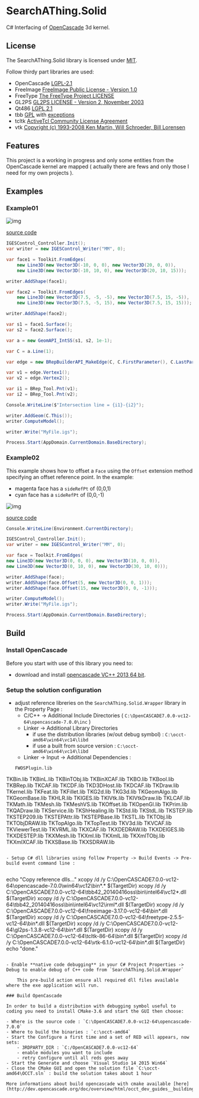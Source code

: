 # SearchAThing.Solid

C# Interfacing of [OpenCascade](http://www.opencascade.com/) 3d kernel.

## License

The SearchAThing.Solid library is licensed under [MIT](LICENSE.md).

Follow thirdy part libraries are used:

- OpenCascade [LGPL-2.1](LICENSE.Thirdy/OpenCascade)
- FreeImage [FreeImage Public License - Version 1.0](LICENSE.Thirdy/FreeImage/license-fi.txt)
- FreeType [The FreeType Project LICENSE](LICENSE.Thirdy/Freetype/FTL.TXT)
- GL2PS [GL2PS LICENSE - Version 2, November 2003](LICENSE.Thirdy/gl2ps/COPYING.GL2PS.txt)
- Qt486 [LGPL 2.1](LICENSE.Thirdy/Qt486/LICENSE.LGPL.txt)
- tbb [GPL](LICENSE.Thirdy/tbb/COPYING.txt) with [exceptions](https://www.threadingbuildingblocks.org/licensing)
- tcltk [ActiveTcl Community License Agreement](LICENSE.Thirdy/tcltk/license-at8.6-thread.terms.txt)
- vtk [Copyright (c) 1993-2008 Ken Martin, Will Schroeder, Bill Lorensen](LICENSE.Thirdy/vtk/Copyright.txt)

## Features

This project is a working in progress and only some entities from the OpenCascade kernel are mapped ( actually there are fews and only those I need for my own projects ).

## Examples

### Example01

![img](doc/images/warped_faces_intersection.PNG)

[source code](src/SearchAThing.Solid.Example01/Program.cs)

```csharp
IGESControl_Controller.Init();
var writer = new IGESControl_Writer("MM", 0);

var face1 = Toolkit.FromEdges(
    new Line3D(new Vector3D(-10, 0, 0), new Vector3D(20, 0, 0)),
    new Line3D(new Vector3D(-10, 10, 0), new Vector3D(20, 10, 15)));

writer.AddShape(face1);

var face2 = Toolkit.FromEdges(
    new Line3D(new Vector3D(7.5, -5, -5), new Vector3D(7.5, 15, -5)),
    new Line3D(new Vector3D(7.5, -5, 15), new Vector3D(7.5, 15, 15)));

writer.AddShape(face2);

var s1 = face1.Surface();
var s2 = face2.Surface();

var a = new GeomAPI_IntSS(s1, s2, 1e-1);

var C = a.Line(1);

var edge = new BRepBuilderAPI_MakeEdge(C, C.FirstParameter(), C.LastParameter());

var v1 = edge.Vertex1();
var v2 = edge.Vertex2();

var i1 = BRep_Tool.Pnt(v1);
var i2 = BRep_Tool.Pnt(v2);

Console.WriteLine($"Intersection line = {i1}-{i2}");

writer.AddGeom(C.This());
writer.ComputeModel();

writer.Write("MyFile.igs");

Process.Start(AppDomain.CurrentDomain.BaseDirectory);
```

### Example02

This example shows how to offset a `Face` using the `Offset` extension method specifying an offset reference point. In the example:
- magenta face has a `sideRefPt` of (0,0,1)
- cyan face has a `sideRefPt` of (0,0,-1)

![img](doc/images/Example02-offset.PNG)

[source code](src/SearchAThing.Solid.Example02/Program.cs)

```csharp
Console.WriteLine(Environment.CurrentDirectory);

IGESControl_Controller.Init();
var writer = new IGESControl_Writer("MM", 0);

var face = Toolkit.FromEdges(
new Line3D(new Vector3D(0, 0, 0), new Vector3D(10, 0, 0)),
new Line3D(new Vector3D(0, 10, 0), new Vector3D(30, 10, 0)));

writer.AddShape(face);
writer.AddShape(face.Offset(5, new Vector3D(0, 0, 1)));
writer.AddShape(face.Offset(15, new Vector3D(0, 0, -1)));

writer.ComputeModel();
writer.Write("MyFile.igs");

Process.Start(AppDomain.CurrentDomain.BaseDirectory);
```

## Build

### Install OpenCascade

Before you start with use of this library you need to:
- download and install [opencascade VC++ 2013 64 bit](http://www.opencascade.com/content/latest-release).

### Setup the solution configuration
- adjust reference libreries on the `SearchAThing.Solid.Wrapper` library in the Property Page :
    - C/C++ -> Additional Include Directories ( `C:\OpenCASCADE7.0.0-vc12-64\opencascade-7.0.0\inc` )
    - Linker -> Additional Library Directories
        - if use the distribution libraries (w/out debug symbol) : `C:\occt-amd64\win64\vc14\libd`
        - if use a built from source version : `C:\occt-amd64\win64\vc14\libd`
    - Linker -> Input -> Additional Dependencies :
    ```
    FWOSPlugin.lib
TKBin.lib
TKBinL.lib
TKBinTObj.lib
TKBinXCAF.lib
TKBO.lib
TKBool.lib
TKBRep.lib
TKCAF.lib
TKCDF.lib
TKD3DHost.lib
TKDCAF.lib
TKDraw.lib
TKernel.lib
TKFeat.lib
TKFillet.lib
TKG2d.lib
TKG3d.lib
TKGeomAlgo.lib
TKGeomBase.lib
TKHLR.lib
TKIGES.lib
TKIVtk.lib
TKIVtkDraw.lib
TKLCAF.lib
TKMath.lib
TKMesh.lib
TKMeshVS.lib
TKOffset.lib
TKOpenGl.lib
TKPrim.lib
TKQADraw.lib
TKService.lib
TKShHealing.lib
TKStd.lib
TKStdL.lib
TKSTEP.lib
TKSTEP209.lib
TKSTEPAttr.lib
TKSTEPBase.lib
TKSTL.lib
TKTObj.lib
TKTObjDRAW.lib
TKTopAlgo.lib
TKTopTest.lib
TKV3d.lib
TKVCAF.lib
TKViewerTest.lib
TKVRML.lib
TKXCAF.lib
TKXDEDRAW.lib
TKXDEIGES.lib
TKXDESTEP.lib
TKXMesh.lib
TKXml.lib
TKXmlL.lib
TKXmlTObj.lib
TKXmlXCAF.lib
TKXSBase.lib
TKXSDRAW.lib
```

- Setup C# dll libraries using follow Property -> Build Events -> Pre-build event command line :
    
```
echo "Copy reference dlls..."
xcopy /d /y C:\OpenCASCADE7.0.0-vc12-64\opencascade-7.0.0\win64\vc12\bin\*.* $(TargetDir)
xcopy /d /y C:\OpenCASCADE7.0.0-vc12-64\tbb42_20140416oss\bin\intel64\vc12\*.dll $(TargetDir)
xcopy /d /y C:\OpenCASCADE7.0.0-vc12-64\tbb42_20140416oss\bin\intel64\vc12\irml\*.dll $(TargetDir)
xcopy /d /y C:\OpenCASCADE7.0.0-vc12-64\freeimage-3.17.0-vc12-64\bin\*.dll $(TargetDir)
xcopy /d /y C:\OpenCASCADE7.0.0-vc12-64\freetype-2.5.5-vc12-64\bin\*.dll $(TargetDir)
xcopy /d /y C:\OpenCASCADE7.0.0-vc12-64\gl2ps-1.3.8-vc12-64\bin\*.dll $(TargetDir)
xcopy /d /y C:\OpenCASCADE7.0.0-vc12-64\tcltk-86-64\bin\*.dll $(TargetDir)
xcopy /d /y C:\OpenCASCADE7.0.0-vc12-64\vtk-6.1.0-vc12-64\bin\*.dll $(TargetDir)
echo "done."
```

- Enable **native code debugging** in your C# Project Properties -> Debug to enable debug of C++ code from `SearchAThing.Solid.Wrapper`

    This pre-build action ensure all required dll files available where the exe application will run.

### Build OpenCascade

In order to build a distribution with debugging symbol useful to coding you need to install CMake-3.6 and start the GUI then choose:

- Where is the source code : `C:\OpenCASCADE7.0.0-vc12-64\opencascade-7.0.0`
- Where to build the binaries : `c:\occt-amd64`
- Start the Configure a first time and a set of RED will appears, now sets:
    - 3RDPARTY_DIR : `C:/OpenCASCADE7.0.0-vc12-64`
    - enable modules you want to include
    - retry Configure until all reds goes away
- Start the Generate and choose `Visual Studio 14 2015 Win64`
- Close the CMake GUI and open the solution file `C:\occt-amd64\OCCT.sln` : build the solution takes about 1 hour

More informations about build opencascade with cmake available [here](http://dev.opencascade.org/doc/overview/html/occt_dev_guides__building_cmake.html).